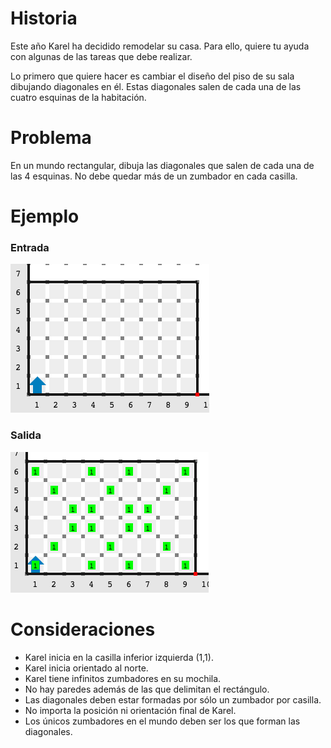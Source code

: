 # Historia

Este año Karel ha decidido remodelar su casa. Para ello, quiere tu ayuda con algunas de las tareas que debe realizar.

Lo primero que quiere hacer es cambiar el diseño del piso de su sala dibujando diagonales en él. Estas diagonales salen de cada una de las cuatro esquinas de la habitación.

# Problema

En un mundo rectangular, dibuja las diagonales que salen de cada una de las 4 esquinas. No debe quedar más de un zumbador en cada casilla.

# Ejemplo

### Entrada

![Ejemplo de entrada](entrada.png)

### Salida

![Ejemplo de salida](salida.png)

# Consideraciones

* Karel inicia en la casilla inferior izquierda (1,1).
* Karel inicia orientado al norte.
* Karel tiene infinitos zumbadores en su mochila.
* No hay paredes además de las que delimitan el rectángulo.
* Las diagonales deben estar formadas por sólo un zumbador por casilla.
* No importa la posición ni orientación final de Karel.
* Los únicos zumbadores en el mundo deben ser los que forman las diagonales.
